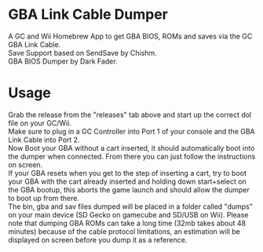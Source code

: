# GBA Link Cable Dumper
A GC and Wii Homebrew App to get GBA BIOS, ROMs and saves via the GC GBA Link Cable.  
Save Support based on SendSave by Chishm.  
GBA BIOS Dumper by Dark Fader.  

# Usage
Grab the release from the "releases" tab above and start up the correct dol file on your GC/Wii.  
Make sure to plug in a GC Controller into Port 1 of your console and the GBA Link Cable into Port 2.  
Now Boot your GBA without a cart inserted, it should automatically boot into the dumper when connected. From there you can just follow the instructions on screen.  
If your GBA resets when you get to the step of inserting a cart, try to boot your GBA with the cart already inserted and holding down start+select on the GBA bootup, this aborts the game launch and should allow the dumper to boot up from there.  
The bin, gba and sav files dumped will be placed in a folder called "dumps" on your main device (SD Gecko on gamecube and SD/USB on Wii). Please note that dumping GBA ROMs can take a long time (32mb takes about 48 minutes) because of the cable protocol limitations, an estimation will be displayed on screen before you dump it as a reference.
